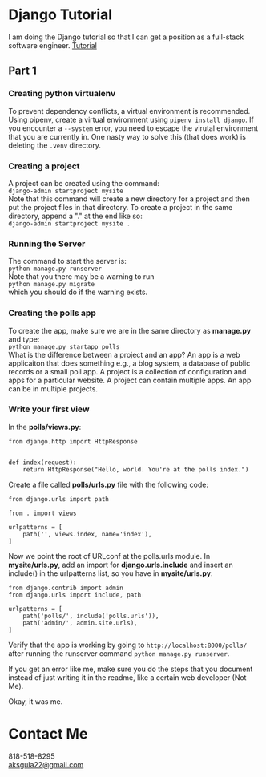 # Django Tutorial
I am doing the Django tutorial so that I can get a position as a full-stack software engineer. [Tutorial](https://docs.djangoproject.com/en/4.0/intro/tutorial01/)

## Part 1
### Creating python virtualenv
To prevent dependency conflicts, a virtual environment is recommended. Using pipenv, create a virtual environment using `pipenv install django`. If you encounter a `--system` error, you need to escape the virutal environment that you are currently in. One nasty way to solve this (that does work) is deleting the `.venv` directory.
### Creating a project
A project can be created using the command:  
`django-admin startproject mysite`  
Note that this command will create a new directory for a project and then put the project files in that directory. To create a project in the same directory, append a "." at the end like so:  
`django-admin startproject mysite .`

### Running the Server
The command to start the server is:  
`python manage.py runserver`  
Note that you there may be a warning to run  
`python manage.py migrate`  
which you should do if the warning exists.

### Creating the polls app
To create the app, make sure we are in the same directory as **manage.py** and type:  
`python manage.py startapp polls`  
What is the difference between a project and an app? An app is a web applicaiton that does something e.g., a blog system, a database of public records or a small poll app. A project is a collection of configuration and apps for a particular website. A project can contain multiple apps. An app can be in multiple projects.

### Write your first view
In the **polls/views.py**:  

    from django.http import HttpResponse


    def index(request):
        return HttpResponse("Hello, world. You're at the polls index.")

Create a file called **polls/urls.py** file with the following code:  

    from django.urls import path

    from . import views

    urlpatterns = [
        path('', views.index, name='index'),
    ]

Now we point the root of URLconf at the polls.urls module. In **mysite/urls.py**, add an import for **django.urls.include** and insert an include() in the urlpatterns list, so you have in **mysite/urls.py**: 

    from django.contrib import admin
    from django.urls import include, path

    urlpatterns = [
        path('polls/', include('polls.urls')),
        path('admin/', admin.site.urls),
    ]
Verify that the app is working by going to `http://localhost:8000/polls/` after running the runserver command `python manage.py runserver`.

If you get an error like me, make sure you do the steps that you document instead of just writing it in the readme, like a certain web developer (Not Me).

Okay, it was me.


# Contact Me
818-518-8295  
aksgula22@gmail.com
